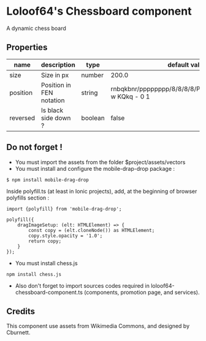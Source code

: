# Loloof64's Chessboard component

A dynamic chess board

## Properties

| name      | description              | type       | default value                                            |
| --------- | ------------------------ | ---------- | -------------------------------------------------------- |
| size      | Size in px               | number     | 200.0                                                    |
| position  | Position in FEN notation | string     | rnbqkbnr/pppppppp/8/8/8/8/PPPPPPPP/RNBQKBNR w KQkq - 0 1 |
| reversed  | Is black side down ?     | boolean    | false                                                    |

## Do not forget !

* You must import the assets from the folder $project/assets/vectors
* You must install and configure the mobile-drap-drop package :

```
$ npm install mobile-drag-drop
```

Inside polyfill.ts (at least in Ionic projects), add, at the beginning of browser polyfills section :

```
import {polyfill} from 'mobile-drag-drop';

polyfill({
    dragImageSetup: (elt: HTMLElement) => {
        const copy = (elt.cloneNode()) as HTMLElement;
        copy.style.opacity = '1.0';
        return copy;
    }
});
```

* You must install chess.js

```
npm install chess.js
```

* Also don't forget to import sources codes required in loloof64-chessboard-component.ts (components, promotion page, and services).

## Credits

This component use assets from Wikimedia Commons, and designed by Cburnett.